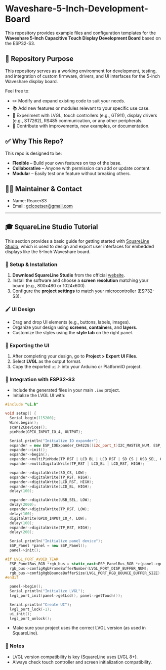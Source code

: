 
# Waveshare-5-Inch-Development-Board

This repository provides example files and configuration templates for the **Waveshare 5-Inch Capacitive Touch Display Development Board** based on the ESP32-S3.

## 📁 Repository Purpose

This repository serves as a working environment for development, testing, and integration of custom firmware, drivers, and UI interfaces for the 5-inch Waveshare display board.

Feel free to:
- ✏️ Modify and expand existing code to suit your needs.
- 📚 Add new features or modules relevant to your specific use case.
- 🧪 Experiment with LVGL, touch controllers (e.g., GT911), display drivers (e.g., ST7262), RS485 communication, or any other peripherals.
- 🤝 Contribute with improvements, new examples, or documentation.

## ✅ Why This Repo?

This repo is designed to be:

- **Flexible** – Build your own features on top of the base.
- **Collaborative** – Anyone with permission can add or update content.
- **Modular** – Easily test one feature without breaking others.

## 🧑‍💻 Maintainer & Contact

- Name: ReacerS3
- Email: gclcoetser@gmail.com

---

## 🎓 SquareLine Studio Tutorial

This section provides a basic guide for getting started with [SquareLine Studio](https://squareline.io/), which is used to design and export user interfaces for embedded displays like the 5-Inch Waveshare board.

### 🔧 Setup & Installation

1. **Download SquareLine Studio** from the official [website](https://squareline.io/).
2. Install the software and choose a **screen resolution** matching your board (e.g., 800x480 or 1024x600).
3. Configure the **project settings** to match your microcontroller (ESP32-S3).

### 🖌️ UI Design

- Drag and drop UI elements (e.g., buttons, labels, images).
- Organize your design using **screens**, **containers**, and **layers**.
- Customize the styles using the **style tab** on the right panel.

### 🚀 Exporting the UI

1. After completing your design, go to **Project > Export UI Files**.
2. Select **LVGL** as the output format.
3. Copy the exported `ui.h` into your Arduino or PlatformIO project.

### 🧩 Integration with ESP32-S3

- Include the generated files in your main `.ino` project.
- Initialize the LVGL UI with:

```cpp
#include "ui.h"

void setup() {
  Serial.begin(115200);
  Wire.begin();
  scanI2CDevices();
  pinMode(GPIO_INPUT_IO_4, OUTPUT);

  Serial.println("Initialize IO expander");
  expander = new ESP_IOExpander_CH422G((i2c_port_t)I2C_MASTER_NUM, ESP_IO_EXPANDER_I2C_CH422G_ADDRESS, I2C_MASTER_SCL_IO, I2C_MASTER_SDA_IO);
  expander->init();
  expander->begin();
  expander->multiPinMode(TP_RST | LCD_BL | LCD_RST | SD_CS | USB_SEL, OUTPUT);
  expander->multiDigitalWrite(TP_RST | LCD_BL | LCD_RST, HIGH);

  expander->digitalWrite(SD_CS, LOW);
  expander->digitalWrite(TP_RST, HIGH);
  expander->digitalWrite(LCD_RST, HIGH);
  expander->digitalWrite(LCD_BL, HIGH);
  delay(100);

  expander->digitalWrite(USB_SEL, LOW);
  delay(2000);
  expander->digitalWrite(TP_RST, LOW);
  delay(100);
  digitalWrite(GPIO_INPUT_IO_4, LOW);
  delay(100);
  expander->digitalWrite(TP_RST, HIGH);
  delay(200);

  Serial.println("Initialize panel device");
  ESP_Panel *panel = new ESP_Panel();
  panel->init();

#if LVGL_PORT_AVOID_TEAR
  ESP_PanelBus_RGB *rgb_bus = static_cast<ESP_PanelBus_RGB *>(panel->getLcd()->getBus());
  rgb_bus->configRgbFrameBufferNumber(LVGL_PORT_DISP_BUFFER_NUM);
  rgb_bus->configRgbBounceBufferSize(LVGL_PORT_RGB_BOUNCE_BUFFER_SIZE);
#endif

  panel->begin();
  Serial.println("Initialize LVGL");
  lvgl_port_init(panel->getLcd(), panel->getTouch());

  Serial.println("Create UI");
  lvgl_port_lock(-1);
  ui_init();
  lvgl_port_unlock();
```

- Make sure your project uses the correct LVGL version (as used in SquareLine).

### 📌 Notes

- LVGL version compatibility is key (SquareLine uses LVGL 8+).
- Always check touch controller and screen initialization compatibility.

